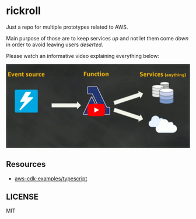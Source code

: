 # rickroll

Just a repo for multiple prototypes related to AWS.

Main purpose of those are to keep services _up_ and not let them come _down_ in order to avoid
leaving users _deserted_.

Please watch an informative video explaining everything below:

[![rick](assets/aws-shot.png)](https://youtu.be/dQw4w9WgXcQ)

## Resources

- [aws-cdk-examples/typescript](https://github.com/aws-samples/aws-cdk-examples/tree/master/typescript)

## LICENSE

MIT
